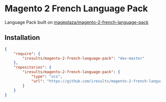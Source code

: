 # Magento 2 French Language Pack

Language Pack built on [mageplaza/magento-2-french-language-pack](https://github.com/mageplaza/magento-2-french-language-pack)

## Installation

```json
{
    "require": {
        "iresults/magento-2-french-language-pack": "dev-master"
    },
    "repositories": {
        "iresults/magento-2-french-language-pack": {
            "type": "vcs",
            "url": "https://github.com/iresults/magento-2-french-language-pack.git"
        }
    }
}
```
